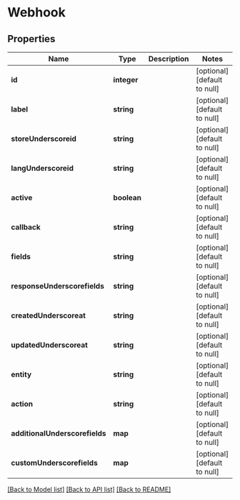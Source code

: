 # Webhook

## Properties
Name | Type | Description | Notes
------------ | ------------- | ------------- | -------------
**id** | **integer** |  | [optional] [default to null]
**label** | **string** |  | [optional] [default to null]
**storeUnderscoreid** | **string** |  | [optional] [default to null]
**langUnderscoreid** | **string** |  | [optional] [default to null]
**active** | **boolean** |  | [optional] [default to null]
**callback** | **string** |  | [optional] [default to null]
**fields** | **string** |  | [optional] [default to null]
**responseUnderscorefields** | **string** |  | [optional] [default to null]
**createdUnderscoreat** | **string** |  | [optional] [default to null]
**updatedUnderscoreat** | **string** |  | [optional] [default to null]
**entity** | **string** |  | [optional] [default to null]
**action** | **string** |  | [optional] [default to null]
**additionalUnderscorefields** | **map** |  | [optional] [default to null]
**customUnderscorefields** | **map** |  | [optional] [default to null]

[[Back to Model list]](../README.md#documentation-for-models) [[Back to API list]](../README.md#documentation-for-api-endpoints) [[Back to README]](../README.md)


